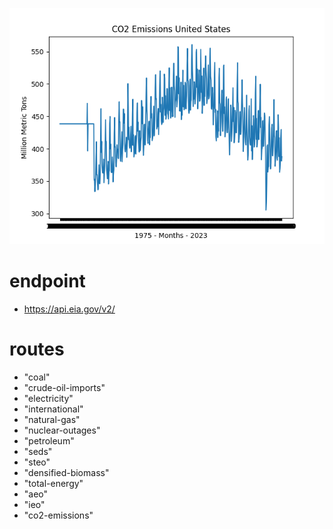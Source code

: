 ![alt text](https://github.com/nand0p/heat/blob/master/eia/pollution.png?raw=true)

# endpoint
- https://api.eia.gov/v2/

# routes
- "coal"
- "crude-oil-imports"
- "electricity"
- "international"
- "natural-gas"
- "nuclear-outages"
- "petroleum"
- "seds"
- "steo"
- "densified-biomass"
- "total-energy"
- "aeo"
- "ieo"
- "co2-emissions"
